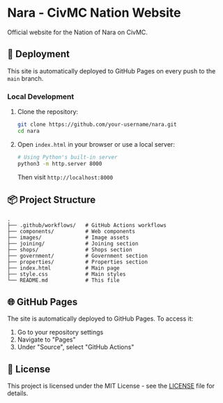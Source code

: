# Nara - CivMC Nation Website

Official website for the Nation of Nara on CivMC.

## 🚀 Deployment

This site is automatically deployed to GitHub Pages on every push to the `main` branch.

### Local Development

1. Clone the repository:
   ```bash
   git clone https://github.com/your-username/nara.git
   cd nara
   ```

2. Open `index.html` in your browser or use a local server:
   ```bash
   # Using Python's built-in server
   python3 -m http.server 8000
   ```
   Then visit `http://localhost:8000`

## 📦 Project Structure

```
.
├── .github/workflows/   # GitHub Actions workflows
├── components/          # Web components
├── images/              # Image assets
├── joining/             # Joining section
├── shops/               # Shops section
├── government/          # Government section
├── properties/          # Properties section
├── index.html           # Main page
├── style.css            # Main styles
└── README.md            # This file
```

## 🌐 GitHub Pages

The site is automatically deployed to GitHub Pages. To access it:

1. Go to your repository settings
2. Navigate to "Pages"
3. Under "Source", select "GitHub Actions"

## 📝 License

This project is licensed under the MIT License - see the [LICENSE](LICENSE) file for details.
